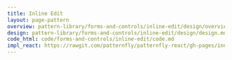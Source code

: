 ```yaml
---
title: Inline Edit
layout: page-pattern
overview: pattern-library/forms-and-controls/inline-edit/design/overview.md
design: pattern-library/forms-and-controls/inline-edit/design/design.md
code_html: code/forms-and-controls/inline-edit/code.md
impl_react: https://rawgit.com/patternfly/patternfly-react/gh-pages/index.html?&selectedKind=Table&selectedStory=Table%20With%20Inline%20Edit%20Row
---
```

